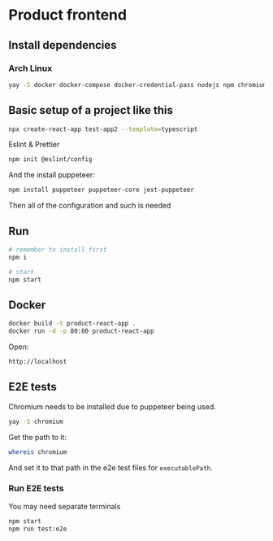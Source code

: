 # Product frontend

## Install dependencies

### Arch Linux

```sh
yay -S docker docker-compose docker-credential-pass nodejs npm chromium
```

## Basic setup of a project like this

```sh
npx create-react-app test-app2 --template=typescript
```

Eslint & Prettier
```sh
npm init @eslint/config
```

And the install puppeteer:
```sh
npm install puppeteer puppeteer-core jest-puppeteer
```

Then all of the configuration and such is needed

## Run

```sh
# remember to install first
npm i

# start
npm start
```

## Docker

```sh
docker build -t product-react-app .
docker run -d -p 80:80 product-react-app
```

Open:
```sh
http://localhost
```

## E2E tests

Chromium needs to be installed due to puppeteer being used.
```sh
yay -S chromium
```

Get the path to it:
```sh
whereis chromium
```
And set it to that path in the e2e test files for `executablePath`.

### Run E2E tests

You may need separate terminals
```sh
npm start
npm run test:e2e
```

